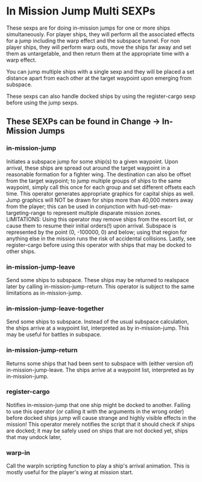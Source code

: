 
# In Mission Jump Multi SEXPs
These sexps are for doing in-mission jumps for one or more ships simultaneously. For player ships, they will perform all the associated effects for a jump including the warp effect and the subspace tunnel. For non player ships, they will perform warp outs, move the ships far away and set them as untargetable, and then return them at the appropriate time with a warp effect.

You can jump multiple ships with a single sexp and they will be placed a set distance apart from each other at the target waypoint upon emerging from subspace.

These sexps can also handle docked ships by using the register-cargo sexp before using the jump sexps.

## These SEXPs can be found in Change -> In-Mission Jumps

### in-mission-jump
Initiates a subspace jump for some ship(s) to a given waypoint. Upon arrival, these ships are spread out around the target waypoint in a reasonable formation for a fighter wing. The destination can also be offset from the target waypoint; to jump multiple groups of ships to the same waypoint, simply call this once for each group and set different offsets each time. This operator generates appropriate graphics for capital ships as well. Jump graphics will NOT be drawn for ships more than 40,000 meters away from the player; this can be used in conjunction with hud-set-max-targeting-range to represent multiple disparate mission zones. LIMITATIONS: Using this operator may remove ships from the escort list, or cause them to resume their initial orders(!) upon arrival. Subspace is represented by the point (0, -100000, 0) and below; using that region for anything else in the mission runs the risk of accidental collisions. Lastly, see register-cargo before using this operator with ships that may be docked to other ships.
### in-mission-jump-leave
Send some ships to subspace. These ships may be returned to realspace later by calling in-mission-jump-return. This operator is subject to the same limitations as in-mission-jump.
### in-mission-jump-leave-together
Send some ships to subspace. Instead of the usual subspace calculation, the ships arrive at a waypoint list, interpreted as by in-mission-jump. This may be useful for battles in subspace.
### in-mission-jump-return
Returns some ships that had been sent to subspace with (either version of) in-mission-jump-leave. The ships arrive at a waypoint list, interpreted as by in-mission-jump.
### register-cargo
Notifies in-mission-jump that one ship might be docked to another. Failing to use this operator (or calling it with the arguments in the wrong order) before docked ships jump will cause strange and highly visible effects in the mission! This operator merely notifies the script that it should check if ships are docked; it may be safely used on ships that are not docked yet, ships that may undock later, 
### warp-in
Call the warpIn scripting function to play a ship's arrival animation. This is mostly useful for the player's wing at mission start.